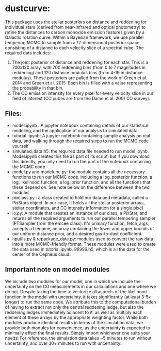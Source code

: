 # dustcurve:
This package uses the stellar posteriors on distance and reddening for individual stars (derived from near-infrared and optical photometry) to refine the distances to carbon monoxide emission features given by a Galactic rotation curve. Within a Bayesian framework, we use parallel tempering MCMC to sample from a 12-dimensional posterior space, consisting of a distance to each velocity slice of a spectral cube. The required data includes:

1) The joint posterior of distance and reddening for each star. This is a 700x120 array, with 700 reddening bins (from 0 to 7 magnitudes in reddening) and 120 distance modulus bins (from 4-19 in distance modulus). These posteriors are pulled from the work of Green et al. 2014 and Green et al. 2015.  Each bin is filled with a value representing the probability in that bin.  
2) The CO emission intensity for every pixel for every velocity slice in our field of interest (CO cubes are from the Dame et al. 2001 CO survey).  

## Files:

- model.ipynb : A jupyter notebook containing details of our statistical modeling, and the application of our analysis to simulated data
- tutorial. ipynb: A jupyter notebook containing sample analysis on real data, and walking through the required steps to run the MCMC code yourself
- simulated_data.h5: the required data file needed to run model.ipynb. Model.ipynb creates this file as part of its script, but if you download this directly, you only need to run the part of the notebook containing the MCMC code
- model.py and modelunc.py: the module contains all the necessary functions to run our MCMC code, including a log_posterior function, a log_likelihood function, a log_prior function, and all the functions that these depend on. See note below on the difference between the two modules
- pixclass.py : a class created to hold our data and metadata, called a PixStars object. In our case, it holds all the stellar posterior arrays, stellar coordinates, and CO intensity information for a single pixel 
- io.py: A module that creates an instance of our class, a PixStar, and returns all the required arguments to run our parallel tempering sampler (PTSampler from the emcee class). It's primary function, fetch_args, accepts a filename, an array containing the lower and upper bounds of our uniform distance prior, and a desired gas-to-dust coefficient. 
- hputils.py & repackage_data.py: modules used to convert the raw data into a more MCMC-friendly format. These modules were used to create the data used in tutorial.ipynb, 89996.h5, which is all the data for the center of the Cepheus cloud. 

## Important note on model modules
We include two modules for our model, one in which we include the uncertainty on the CO measurements in our calculations and one where we do not. Despite taking the time to vectorize all aspects of the likelihood function in the model with uncertainty, it takes significantly (at least 3-5x longer) to run the same code. We attribute this to the computational burden of having to extract not only the central reddening ledge, but also the reddening ledges immediately adjacent to it, as well as multiply each element of these arrays by the appropriate weighting factor. While both modules produce identical results in terms of the simulation data, we provide both modules for convenience, as the uncertainty is expected to minimally effect the final results. Simply import whichever one suits your needs! For reference, the simulation data takes ~5 minutes to run without uncertainty, and over 30+ minutes to run with uncertainty!
